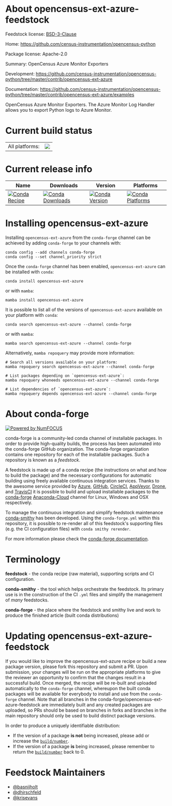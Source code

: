 About opencensus-ext-azure-feedstock
====================================

Feedstock license: [BSD-3-Clause](https://github.com/conda-forge/opencensus-ext-azure-feedstock/blob/main/LICENSE.txt)

Home: https://github.com/census-instrumentation/opencensus-python

Package license: Apache-2.0

Summary: OpenCensus Azure Monitor Exporters

Development: https://github.com/census-instrumentation/opencensus-python/tree/master/contrib/opencensus-ext-azure

Documentation: https://github.com/census-instrumentation/opencensus-python/tree/master/contrib/opencensus-ext-azure/examples

OpenCensus Azure Monitor Exporters. The Azure Monitor Log Handler allows
you to export Python logs to Azure Monitor.


Current build status
====================


<table><tr><td>All platforms:</td>
    <td>
      <a href="https://dev.azure.com/conda-forge/feedstock-builds/_build/latest?definitionId=10236&branchName=main">
        <img src="https://dev.azure.com/conda-forge/feedstock-builds/_apis/build/status/opencensus-ext-azure-feedstock?branchName=main">
      </a>
    </td>
  </tr>
</table>

Current release info
====================

| Name | Downloads | Version | Platforms |
| --- | --- | --- | --- |
| [![Conda Recipe](https://img.shields.io/badge/recipe-opencensus--ext--azure-green.svg)](https://anaconda.org/conda-forge/opencensus-ext-azure) | [![Conda Downloads](https://img.shields.io/conda/dn/conda-forge/opencensus-ext-azure.svg)](https://anaconda.org/conda-forge/opencensus-ext-azure) | [![Conda Version](https://img.shields.io/conda/vn/conda-forge/opencensus-ext-azure.svg)](https://anaconda.org/conda-forge/opencensus-ext-azure) | [![Conda Platforms](https://img.shields.io/conda/pn/conda-forge/opencensus-ext-azure.svg)](https://anaconda.org/conda-forge/opencensus-ext-azure) |

Installing opencensus-ext-azure
===============================

Installing `opencensus-ext-azure` from the `conda-forge` channel can be achieved by adding `conda-forge` to your channels with:

```
conda config --add channels conda-forge
conda config --set channel_priority strict
```

Once the `conda-forge` channel has been enabled, `opencensus-ext-azure` can be installed with `conda`:

```
conda install opencensus-ext-azure
```

or with `mamba`:

```
mamba install opencensus-ext-azure
```

It is possible to list all of the versions of `opencensus-ext-azure` available on your platform with `conda`:

```
conda search opencensus-ext-azure --channel conda-forge
```

or with `mamba`:

```
mamba search opencensus-ext-azure --channel conda-forge
```

Alternatively, `mamba repoquery` may provide more information:

```
# Search all versions available on your platform:
mamba repoquery search opencensus-ext-azure --channel conda-forge

# List packages depending on `opencensus-ext-azure`:
mamba repoquery whoneeds opencensus-ext-azure --channel conda-forge

# List dependencies of `opencensus-ext-azure`:
mamba repoquery depends opencensus-ext-azure --channel conda-forge
```


About conda-forge
=================

[![Powered by
NumFOCUS](https://img.shields.io/badge/powered%20by-NumFOCUS-orange.svg?style=flat&colorA=E1523D&colorB=007D8A)](https://numfocus.org)

conda-forge is a community-led conda channel of installable packages.
In order to provide high-quality builds, the process has been automated into the
conda-forge GitHub organization. The conda-forge organization contains one repository
for each of the installable packages. Such a repository is known as a *feedstock*.

A feedstock is made up of a conda recipe (the instructions on what and how to build
the package) and the necessary configurations for automatic building using freely
available continuous integration services. Thanks to the awesome service provided by
[Azure](https://azure.microsoft.com/en-us/services/devops/), [GitHub](https://github.com/),
[CircleCI](https://circleci.com/), [AppVeyor](https://www.appveyor.com/),
[Drone](https://cloud.drone.io/welcome), and [TravisCI](https://travis-ci.com/)
it is possible to build and upload installable packages to the
[conda-forge](https://anaconda.org/conda-forge) [Anaconda-Cloud](https://anaconda.org/)
channel for Linux, Windows and OSX respectively.

To manage the continuous integration and simplify feedstock maintenance
[conda-smithy](https://github.com/conda-forge/conda-smithy) has been developed.
Using the ``conda-forge.yml`` within this repository, it is possible to re-render all of
this feedstock's supporting files (e.g. the CI configuration files) with ``conda smithy rerender``.

For more information please check the [conda-forge documentation](https://conda-forge.org/docs/).

Terminology
===========

**feedstock** - the conda recipe (raw material), supporting scripts and CI configuration.

**conda-smithy** - the tool which helps orchestrate the feedstock.
                   Its primary use is in the construction of the CI ``.yml`` files
                   and simplify the management of *many* feedstocks.

**conda-forge** - the place where the feedstock and smithy live and work to
                  produce the finished article (built conda distributions)


Updating opencensus-ext-azure-feedstock
=======================================

If you would like to improve the opencensus-ext-azure recipe or build a new
package version, please fork this repository and submit a PR. Upon submission,
your changes will be run on the appropriate platforms to give the reviewer an
opportunity to confirm that the changes result in a successful build. Once
merged, the recipe will be re-built and uploaded automatically to the
`conda-forge` channel, whereupon the built conda packages will be available for
everybody to install and use from the `conda-forge` channel.
Note that all branches in the conda-forge/opencensus-ext-azure-feedstock are
immediately built and any created packages are uploaded, so PRs should be based
on branches in forks and branches in the main repository should only be used to
build distinct package versions.

In order to produce a uniquely identifiable distribution:
 * If the version of a package **is not** being increased, please add or increase
   the [``build/number``](https://docs.conda.io/projects/conda-build/en/latest/resources/define-metadata.html#build-number-and-string).
 * If the version of a package **is** being increased, please remember to return
   the [``build/number``](https://docs.conda.io/projects/conda-build/en/latest/resources/define-metadata.html#build-number-and-string)
   back to 0.

Feedstock Maintainers
=====================

* [@basnijholt](https://github.com/basnijholt/)
* [@dhirschfeld](https://github.com/dhirschfeld/)
* [@krisevans](https://github.com/krisevans/)


